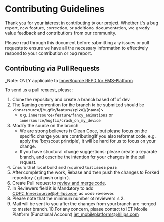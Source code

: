 # Contributing Guidelines

Thank you for your interest in contributing to our project. Whether it's a bug report, new feature, correction, or additional documentation, we greatly value feedback and contributions from our community.

Please read through this document before submitting any issues or pull requests to ensure we have all the necessary information to effectively respond to your contribution or bug report.

## Contributing via Pull Requests

_Note: ONLY applicable to [InnerSource REPO for EMS-Platform](https://tfsemea1.ta.philips.com/tfs/TPC_Region02/Innersource/_git/mobile-plf-android)

To send us a pull request, please:

1. Clone the repository and create a branch based off of dev
2. The Naming convention for the branch to be submitted should be <innersource/[bugfix/feature/spike]/[name]>.
    * e.g. `innersource/feature/fancy_animations` or `innersource/bugfix/crash_on_my_device`
3. Modify the source on the branch
    * We are strong believers in Clean Code, but please focus on the specific change you are contributing!If you also reformat code, e.g. apply the 'boyscout principle', it will be hard for us to focus on your change.
    * If you have structural change suggestions: please create a separate branch, and describe the intention for your changes in the pull request.
4. Ensure that local build and required test cases pass.
5. After completing the work, Rebase and then push the changes to Forked repository ( git push origin <your branch>).
6. Create Pull request to [review and merge code]( https://docs.microsoft.com/en-us/vsts/git/pull-requests?view=vsts#from-the-code-view-on-the-web).
7. In Reviewers field it is Mandatory to add CDP2_Innersource@philips.com as code reviewer.
8. Please note that the minimum number of reviewers is 2.
9. Mail will be sent to you after the changes from your branch are merged to master branch.
10.For any concern, please contact to IET Mobile Platform (Functional Account) <iet_mobileplatform@philips.com>